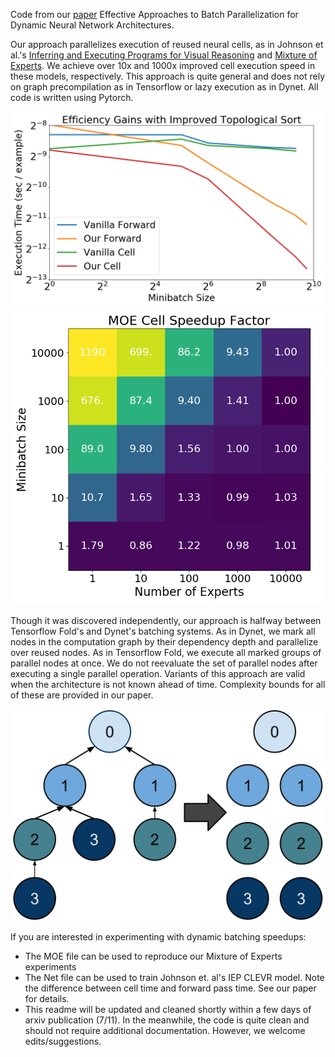Code from our [paper](https://arxiv.org/abs/1707.02402) Effective Approaches to Batch Parallelization for Dynamic Neural Network Architectures.

Our approach parallelizes execution of reused neural cells, as in Johnson et al.'s [Inferring and Executing Programs for Visual Reasoning](https://arxiv.org/abs/1707.02402) and [Mixture of Experts](https://arxiv.org/abs/1701.06538). We achieve over 10x and 1000x improved cell execution speed in these models, respectively. This approach is quite general and does not rely on graph precompilation as in Tensorflow or lazy execution as in Dynet. All code is written using Pytorch.

![Improved IEP](images/iep.png)
![Improved MOE](images/moe.png)

Though it was discovered independently, our approach is halfway between Tensorflow Fold's and Dynet's batching systems. As in Dynet, we mark all nodes in the computation graph by their dependency depth and parallelize over reused nodes. As in Tensorflow Fold, we execute all marked groups of parallel nodes at once. We do not reevaluate the set of parallel nodes after executing a single parallel operation. Variants of this approach are valid when the architecture is not known ahead of time. Complexity bounds for all of these are provided in our paper.

![Visual of our dynamic batching approach](images/dynamic.png)

If you are interested in experimenting with dynamic batching speedups:
 - The MOE file can be used to reproduce our Mixture of Experts experiments
 - The Net file can be used to train Johnson et. al's IEP CLEVR model. Note the difference between cell time and forward pass time. See our paper for details.
 - This readme will be updated and cleaned shortly within a few days of arxiv publication (7/11). In the meanwhile, the code is quite clean and should not require additional documentation. However, we welcome edits/suggestions.
